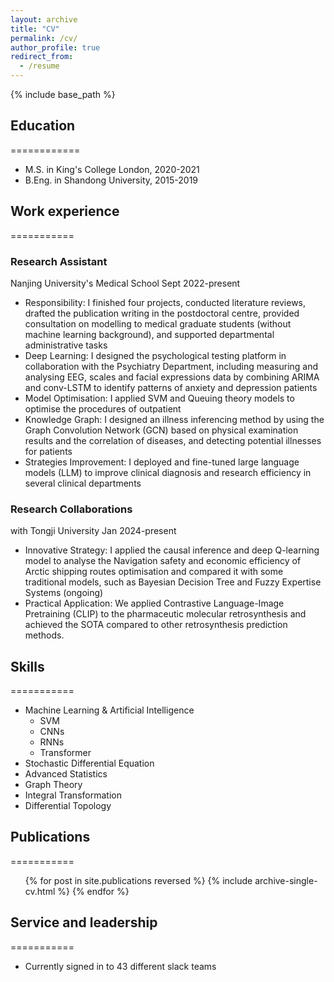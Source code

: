 ```yaml
---
layout: archive
title: "CV"
permalink: /cv/
author_profile: true
redirect_from:
  - /resume
---
```


{% include base_path %}

## Education
============
* M.S. in King's College London, 2020-2021
* B.Eng. in Shandong University, 2015-2019

## Work experience
===========

### Research Assistant   
Nanjing University's Medical School   Sept 2022-present
* Responsibility:  I finished four projects, conducted literature reviews, drafted the publication writing in the postdoctoral centre, provided consultation on modelling to medical graduate students (without machine learning background), and supported departmental administrative tasks
* Deep Learning: I designed the psychological testing platform in collaboration with the Psychiatry Department, including measuring and analysing EEG, scales and facial expressions data by combining ARIMA and conv-LSTM to identify patterns of anxiety and depression patients
* Model Optimisation: I applied SVM and Queuing theory models to optimise the procedures of outpatient
* Knowledge Graph: I designed an illness inferencing method by using the Graph Convolution Network (GCN) based on physical examination results and the correlation of diseases, and detecting potential illnesses for patients
* Strategies Improvement: I deployed and fine-tuned large language models (LLM) to improve clinical diagnosis and research efficiency in several clinical departments

### Research Collaborations   
with Tongji University   Jan 2024-present
* Innovative Strategy: I applied the causal inference and deep Q-learning model to analyse the Navigation safety and economic efficiency of Arctic shipping routes optimisation and compared it with some traditional models, such as Bayesian Decision Tree and Fuzzy Expertise Systems (ongoing)
* Practical Application: We applied Contrastive Language-Image Pretraining (CLIP) to the pharmaceutic molecular retrosynthesis and achieved the SOTA compared to other retrosynthesis prediction methods.

  
## Skills
===========
* Machine Learning & Artificial Intelligence
  * SVM 
  * CNNs
  * RNNs
  * Transformer
* Stochastic Differential Equation
* Advanced Statistics
* Graph Theory
* Integral Transformation
* Differential Topology

## Publications
===========
  <ul>{% for post in site.publications reversed %}
    {% include archive-single-cv.html %}
  {% endfor %}</ul>
  
## Service and leadership
===========
* Currently signed in to 43 different slack teams
